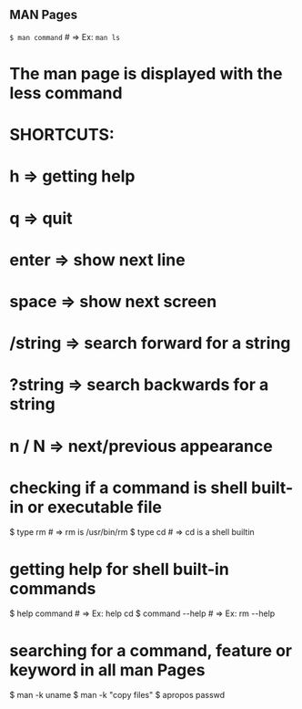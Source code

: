 ## MAN Pages
`$ man command` # => Ex: `man ls`

# The man page is displayed with the less command
# SHORTCUTS:
# h => getting help
# q => quit
# enter => show next line
# space => show next screen
# /string => search forward for a string
# ?string => search backwards for a string
# n / N => next/previous appearance

# checking if a command is shell built-in or executable file
$ type rm # => rm is /usr/bin/rm
$ type cd # => cd is a shell builtin

# getting help for shell built-in commands
$ help command # => Ex: help cd
$ command --help # => Ex: rm --help
# searching for a command, feature or keyword in all man Pages
$ man -k uname
$ man -k "copy files"
$ apropos passwd
